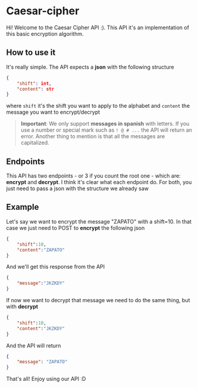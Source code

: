 # Caesar-cipher
Hi! Welcome to the Caesar Cipher API :). This API it's an implementation of this basic
encryption algorithm.

## How to use it
It's really simple. The API expects a **json** with the following structure
```json
{
    "shift": int,
    "content": str
}
```
where `shift` it's the shift you want to apply to the alphabet and `content` the message you want to encrypt/decrypt

> **Important**: We only support **messages in spanish** with letters. If you use a number or special mark such as `! @ # ...` the API will return an error. Another thing to mention is that all the messages are capitalized.

## Endpoints
This API has two endpoints - or 3 if you count the root one - which are: **encrypt** and **decrypt**. I think it's
clear what each endpoint do. For both, you just need to pass a json with the structure we already saw


## Example
Let's say we want to encrypt the message "ZAPATO" with a shift=10. In that case we just need to POST to **encrypt** the following json
```json
{
    "shift":10,
    "content":"ZAPATO"
}
```
And we'll get this response from the API
```json
{
    "message":"JKZKDY"
}
```
If now we want to decrypt that message we need to do the same thing, but with **decrypt**
```json
{
    "shift":10,
    "content":"JKZKDY"
}
```
And the API will return
```json
{
    "message": "ZAPATO"
}
```
That's all! Enjoy using our API :D


